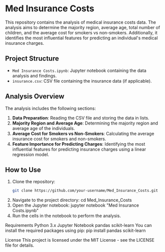 # Med Insurance Costs

This repository contains the analysis of medical insurance costs data. The analysis aims to determine the majority region, average age, total number of children, and the average cost for smokers vs non-smokers. Additionally, it identifies the most influential features for predicting an individual's medical insurance charges.

## Project Structure

- `Med Insurance Costs.ipynb`: Jupyter notebook containing the data analysis and findings.
- `insurance.csv`: CSV file containing the insurance data (if applicable).

## Analysis Overview

The analysis includes the following sections:
1. **Data Preparation**: Reading the CSV file and storing the data in lists.
2. **Majority Region and Average Age**: Determining the majority region and average age of the individuals.
3. **Average Cost for Smokers vs Non-Smokers**: Calculating the average insurance cost for smokers and non-smokers.
4. **Feature Importance for Predicting Charges**: Identifying the most influential features for predicting insurance charges using a linear regression model.

## How to Use

1. Clone the repository:
   ```bash
   git clone https://github.com/your-username/Med_Insurance_Costs.git
2. Navigate to the project directory:
   cd Med_Insurance_Costs
3. Open the Jupyter notebook:
   jupyter notebook "Med Insurance Costs.ipynb"
4. Run the cells in the notebook to perform the analysis.

Requirements
Python 3.x
Jupyter Notebook
pandas
scikit-learn
You can install the required packages using pip:
pip install pandas scikit-learn

License
This project is licensed under the MIT License - see the LICENSE file for details.
